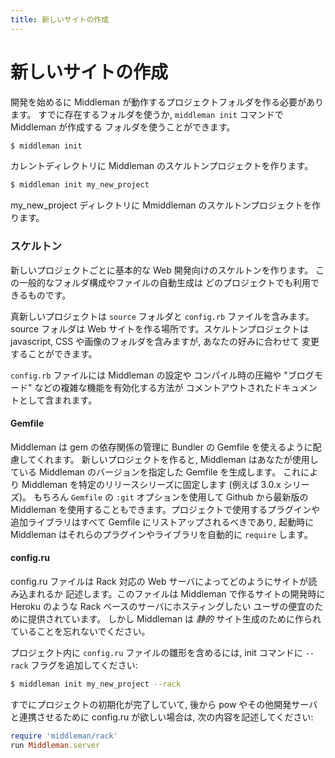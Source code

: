 ```yaml
---
title: 新しいサイトの作成
---
```


# 新しいサイトの作成

開発を始めるに Middleman が動作するプロジェクトフォルダを作る必要があります。
すでに存在するフォルダを使うか, `middleman init` コマンドで Middleman が作成する
フォルダを使うことができます。

```bash
$ middleman init
```
カレントディレクトリに Middleman のスケルトンプロジェクトを作ります。

```bash
$ middleman init my_new_project
```
my_new_project ディレクトリに Mmiddleman のスケルトンプロジェクトを作ります。

### スケルトン

新しいプロジェクトごとに基本的な Web 開発向けのスケルトンを作ります。
この一般的なフォルダ構成やファイルの自動生成は
どのプロジェクトでも利用できるものです。

真新しいプロジェクトは `source` フォルダと `config.rb` ファイルを含みます。
source フォルダは Web サイトを作る場所です。スケルトンプロジェクトは
javascript, CSS や画像のフォルダを含みますが, あなたの好みに合わせて
変更することができます。

`config.rb` ファイルには Middleman の設定や
コンパイル時の圧縮や "ブログモード" などの複雑な機能を有効化する方法が
コメントアウトされたドキュメントとして含まれます。

#### Gemfile

Middleman は gem の依存関係の管理に Bundler の Gemfile を使えるように配慮してくれます。
新しいプロジェクトを作ると, Middleman はあなたが使用している
Middleman のバージョンを指定した Gemfile を生成します。
これにより Middleman を特定のリリースシリーズに固定します (例えば 3.0.x シリーズ)。
もちろん `Gemfile` の `:git` オプションを使用して Github から最新版の
Middleman を使用することもできます。プロジェクトで使用するプラグインや
追加ライブラリはすべて Gemfile にリストアップされるべきであり,
起動時に Middleman はそれらのプラグインやライブラリを自動的に `require` します。

#### config.ru

config.ru ファイルは Rack 対応の Web サーバによってどのようにサイトが読み込まれるか
記述します。このファイルは Middleman で作るサイトの開発時に Heroku のような Rack ベースのサーバにホスティングしたい
ユーザの便宜のために提供されています。
しかし Middleman は *静的* サイト生成のために作られていることを忘れないでください。

プロジェクト内に `config.ru` ファイルの雛形を含めるには, init コマンドに `--rack`
フラグを追加してください:

```bash
$ middleman init my_new_project --rack
```

すでにプロジェクトの初期化が完了していて, 後から pow やその他開発サーバと連携させるために
config.ru が欲しい場合は, 次の内容を記述してください:

```ruby
require 'middleman/rack'
run Middleman.server
```
